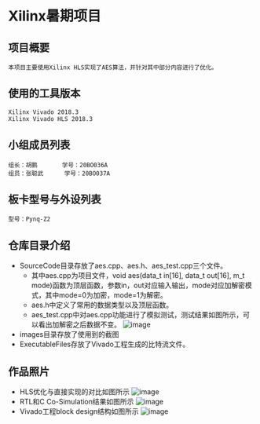 # Xilinx暑期项目

## 项目概要
    本项目主要使用Xilinx HLS实现了AES算法，并针对其中部分内容进行了优化。
    
## 使用的工具版本
    Xilinx Vivado 2018.3
    Xilinx Vivado HLS 2018.3
      
## 小组成员列表
    组长：胡鹏       学号：20BO036A
    组员：张聪武      学号：20BO037A
      
## 板卡型号与外设列表
    型号：Pynq-Z2
 
## 仓库目录介绍
- SourceCode目录存放了aes.cpp、aes.h、aes_test.cpp三个文件。
    - 其中aes.cpp为项目文件，void aes(data_t in[16], data_t out[16], m_t mode)函数为顶层函数，参数in，out对应输入输出，mode对应加解密模式，其中mode=0为加密，mode=1为解密。
    - aes.h中定义了常用的数据类型以及顶层函数。
    - aes_test.cpp中对aes.cpp功能进行了模拟测试，测试结果如图所示，可以看出加解密之后数据不变。
    ![image](http://github.com/zhbeiluo/xlnx-aes-project/images/Cresult.png)
- images目录存放了使用到的截图
- ExecutableFiles存放了Vivado工程生成的比特流文件。
 
 ## 作品照片
- HLS优化与直接实现的对比如图所示
 ![image](http://github.com/zhbeiluo/xlnx-aes-project/images/OPresult.png)
- RTL和C Co-Simulation结果如图所示
 ![image](http://github.com/zhbeiluo/xlnx-aes-project/images/COresult.png)
- Vivado工程block design结构如图所示
 ![image](http://github.com/zhbeiluo/xlnx-aes-project/images/BDresult.png)
